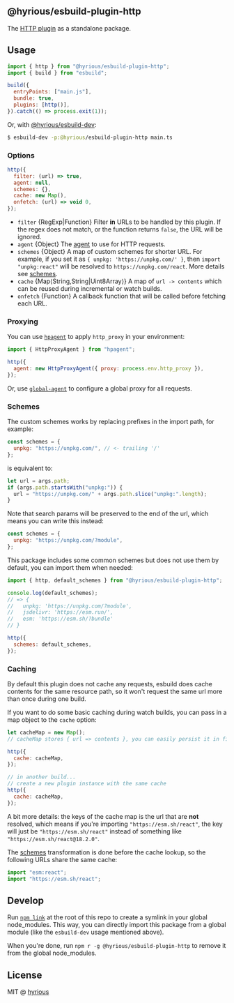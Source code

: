 ## @hyrious/esbuild-plugin-http

The [HTTP plugin](https://esbuild.github.io/plugins/#http-plugin) as a standalone package.

## Usage

```js
import { http } from "@hyrious/esbuild-plugin-http";
import { build } from "esbuild";

build({
  entryPoints: ["main.js"],
  bundle: true,
  plugins: [http()],
}).catch(() => process.exit(1));
```

Or, with [@hyrious/esbuild-dev](https://github.com/hyrious/esbuild-dev):

```bash
$ esbuild-dev -p:@hyrious/esbuild-plugin-http main.ts
```

### Options

```js
http({
  filter: (url) => true,
  agent: null,
  schemes: {},
  cache: new Map(),
  onfetch: (url) => void 0,
});
```

- `filter` {RegExp|Function} Filter **in** URLs to be handled by this plugin. If the regex does not match, or the function returns `false`, the URL will be ignored.
- `agent` {Object} The [agent](https://nodejs.org/api/http.html#http_class_http_agent) to use for HTTP requests.
- `schemes` {Object} A map of custom schemes for shorter URL. For example, if you set it as `{ unpkg: 'https://unpkg.com/' }`, then `import "unpkg:react"` will be resolved to `https://unpkg.com/react`. More details see [schemes](#schemes).
- `cache` {Map&lang;String,String|Uint8Array&rang;} A map of `url -> contents` which can be reused during incremental or watch builds.
- `onfetch` {Function} A callback function that will be called before fetching each URL.

### Proxying

You can use [`hpagent`](https://github.com/delvedor/hpagent) to apply `http_proxy` in your environment:

```js
import { HttpProxyAgent } from "hpagent";

http({
  agent: new HttpProxyAgent({ proxy: process.env.http_proxy }),
});
```

Or, use [`global-agent`](https://github.com/gajus/global-agent) to configure a global proxy for all requests.

### Schemes

The custom schemes works by replacing prefixes in the import path, for example:

```js
const schemes = {
  unpkg: "https://unpkg.com/", // <- trailing '/'
};
```

is equivalent to:

```js
let url = args.path;
if (args.path.startsWith("unpkg:")) {
  url = "https://unpkg.com/" + args.path.slice("unpkg:".length);
}
```

Note that search params will be preserved to the end of the url,
which means you can write this instead:

```js
const schemes = {
  unpkg: "https://unpkg.com/?module",
};
```

This package includes some common schemes but does not use them by default,
you can import them when needed:

```js
import { http, default_schemes } from "@hyrious/esbuild-plugin-http";

console.log(default_schemes);
// => {
//   unpkg: 'https://unpkg.com/?module',
//   jsdelivr: 'https://esm.run/',
//   esm: 'https://esm.sh/?bundle'
// }

http({
  schemes: default_schemes,
});
```

### Caching

By default this plugin does not cache any requests, esbuild does cache contents
for the same resource path, so it won't request the same url more than once
during one build.

If you want to do some basic caching during watch builds, you can pass in a
map object to the `cache` option:

```js
let cacheMap = new Map();
// cacheMap stores { url => contents }, you can easily persist it in file system

http({
  cache: cacheMap,
});

// in another build...
// create a new plugin instance with the same cache
http({
  cache: cacheMap,
});
```

A bit more details: the keys of the cache map is the url that are **not** resolved,
which means if you're importing `"https://esm.sh/react"`, the key will just be
`"https://esm.sh/react"` instead of something like `"https://esm.sh/react@18.2.0"`.

The [schemes](#schemes) transformation is done before the cache lookup,
so the following URLs share the same cache:

```js
import "esm:react";
import "https://esm.sh/react";
```

## Develop

Run [`npm link`](https://docs.npmjs.com/cli/v8/commands/npm-link) at
the root of this repo to create a symlink in your global node_modules.
This way, you can directly import this package from a global module (like the
`esbuild-dev` usage mentioned above).

When you're done, run `npm r -g @hyrious/esbuild-plugin-http` to remove it from
the global node_modules.

## License

MIT @ [hyrious](https://github.com/hyrious)
